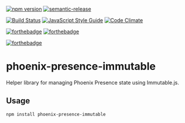 [![npm version](https://badge.fury.io/js/phoenix-presence-immutable.svg)](https://badge.fury.io/js/phoenix-presence-immutable)
[![semantic-release](https://img.shields.io/badge/%20%20%F0%9F%93%A6%F0%9F%9A%80-semantic--release-e10079.svg)](https://github.com/semantic-release/semantic-release)

[![Build Status](https://travis-ci.org/alvinlindstam/phoenix-presence-immutable.svg?branch=master)](https://travis-ci.org/alvinlindstam/phoenix-presence-immutable)
[![JavaScript Style Guide](https://img.shields.io/badge/code%20style-standard-brightgreen.svg)](http://standardjs.com/)
[![Code Climate](https://codeclimate.com/github/alvinlindstam/phoenix-presence-immutable/badges/gpa.svg)](https://codeclimate.com/github/alvinlindstam/phoenix-presence-immutable)

[![forthebadge](https://img.shields.io/badge/Node.js-v4-yellow.svg)](http://nodejs.org)
[![forthebadge](https://img.shields.io/badge/Node.js-v6-orange.svg)](http://nodejs.org)

[![forthebadge](https://img.shields.io/badge/Mom%20Made-Pizza%20Rolls-blue.svg)](http://pizza.com)


# phoenix-presence-immutable

Helper library for managing Phoenix Presence state using Immutable.js.

## Usage

`npm install phoenix-presence-immutable`

